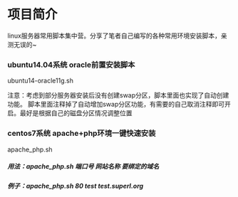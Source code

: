 # 项目简介
linux服务器常用脚本集中营。分享了笔者自己编写的各种常用环境安装脚本，亲测无误的~

### ubuntu14.04系统 oracle前置安装脚本
ubuntu14-oracle11g.sh

注意：考虑到部分服务器安装后没有创建swap分区，脚本里面也实现了自动创建功能。
脚本里面注释掉了自动增加swap分区功能，有需要的自己取消注释即可开启。最好是根据自己的磁盘分区情况调整位置

### centos7系统 apache+php环境一键快速安装
apache_php.sh

##### 用法：apache_php.sh 端口号 网站名称 要绑定的域名
##### 例子：apache_php.sh 80 test test.superl.org
